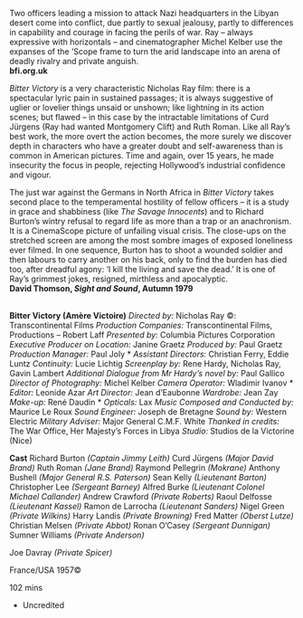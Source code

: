 Two officers leading a mission to attack Nazi headquarters in the Libyan desert come into conflict, due partly to sexual jealousy, partly to differences in capability and courage in facing the perils of war. Ray – always expressive with horizontals – and cinematographer Michel Kelber use the expanses of the ’Scope frame to turn the arid landscape into an arena of deadly rivalry and private anguish.<br>
**bfi.org.uk**

_Bitter Victory_ is a very characteristic Nicholas Ray film: there is a spectacular lyric pain in sustained passages; it is always suggestive of uglier or lovelier things unsaid or unshown; like lightning in its action scenes; but flawed – in this case by the intractable limitations of Curd Jürgens (Ray had wanted Montgomery Clift) and Ruth Roman. Like all Ray’s best work, the more overt the action becomes, the more surely we discover depth in characters who have a greater doubt and self-awareness than is common in American pictures. Time and again, over 15 years, he made insecurity the focus in people, rejecting Hollywood’s industrial confidence and vigour.

The just war against the Germans in North Africa in _Bitter Victory_ takes second place to the temperamental hostility of fellow officers – it is a study in grace and shabbiness (like _The Savage Innocents_) and to Richard Burton’s wintry refusal to regard life as more than a trap or an anachronism. It is a CinemaScope picture of unfailing visual crisis. The close-ups on the stretched screen are among the most sombre images of exposed loneliness ever filmed. In one sequence, Burton has to shoot a wounded soldier and then labours to carry another on his back, only to find the burden has died too, after dreadful agony: ‘I kill the living and save the dead.’ It is one of Ray’s grimmest jokes, resigned, mirthless and apocalyptic.<br>
**David Thomson, _Sight and Sound_, Autumn 1979**<br>
<br>

**Bitter Victory (Amère Victoire)**
_Directed by:_ Nicholas Ray
©: Transcontinental Films
_Production Companies:_ Transcontinental Films,
Productions – Robert Laff
_Presented by:_ Columbia Pictures Corporation
_Executive Producer on Location:_ Janine Graetz
_Produced by:_ Paul Graetz
_Production Manager:_ Paul Joly *
_Assistant Directors:_ Christian Ferry, Eddie Luntz
_Continuity:_ Lucie Lichtig
_Screenplay by:_ Rene Hardy, Nicholas Ray,
Gavin Lambert
_Additional Dialogue from Mr Hardy’s novel_ _by:_
Paul Gallico
_Director of Photography:_ Michel Kelber
_Camera Operator:_ Wladimir Ivanov *
_Editor:_ Leonide Azar
_Art Director:_ Jean d’Eaubonne
_Wardrobe:_ Jean Zay
_Make-up:_ René Daudin *
_Opticals:_ Lax
_Music Composed and Conducted by:_
Maurice Le Roux
_Sound Engineer:_ Joseph de Bretagne
_Sound by:_ Western Electric
_Military Adviser:_ Major General C.M.F. White
_Thanked in credits:_ The War Office,
Her Majesty’s Forces in Libya
_Studio:_ Studios de la Victorine (Nice)

**Cast**
Richard Burton _(Captain Jimmy Leith)_
Curd Jürgens _(Major David Brand)_
Ruth Roman _(Jane Brand)_
Raymond Pellegrin _(Mokrane)_
Anthony Bushell _(Major General R.S. Paterson)_
Sean Kelly _(Lieutenant Barton)_
Christopher Lee _(Sergeant Barney)_
Alfred Burke _(Lieutenant Colonel Michael Callander)_
Andrew Crawford _(Private Roberts)_
Raoul Delfosse _(Lieutenant Kassel)_
Ramon de Larrocha _(Lieutenant Sanders)_
Nigel Green _(Private Wilkins)_
Harry Landis _(Private Browning)_
Fred Matter _(Oberst Lutze)_
Christian Melsen _(Private Abbot)_
Ronan O’Casey _(Sergeant Dunnigan)_
Sumner Williams _(Private Anderson)_

Joe Davray _(Private Spicer)_

France/USA 1957©

102 mins

* Uncredited
<!--stackedit_data:
eyJoaXN0b3J5IjpbOTg2NzcxODg2XX0=
-->